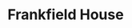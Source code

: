 ---
title: "Frankfield House"
address: "Frankfield Grange Douglas Cork Co. Cork"
tel: "(021)4363124"
county: "Cork"
category: "Driving Ranges"
type: "Content"
lat: "51.87024653"
lng: "-8.466350829"
---